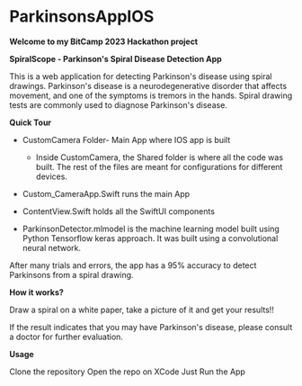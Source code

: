 # ParkinsonsAppIOS
**Welcome to my BitCamp 2023 Hackathon project**

**SpiralScope - Parkinson's Spiral Disease Detection App**

This is a web application for detecting Parkinson's disease using spiral drawings. Parkinson's disease is a neurodegenerative disorder that affects movement, 
and one of the symptoms is tremors in the hands. Spiral drawing tests are commonly used to diagnose Parkinson's disease.

**Quick Tour**

- CustomCamera Folder- Main App where IOS app is built
  - Inside CustomCamera, the Shared folder is where all the code was built. The rest of the files are meant for configurations for different
devices.

- Custom_CameraApp.Swift runs the main App
- ContentView.Swift holds all the SwiftUI components
- ParkinsonDetector.mlmodel is the machine learning model built using Python Tensorflow keras approach. It was built using a convolutional neural network.

After many trials and errors, the app has a 95% accuracy to detect Parkinsons from a spiral drawing.


**How it works?**

Draw a spiral on a white paper, take a picture of it and get your results!!


If the result indicates that you may have Parkinson's disease, please consult a doctor for further evaluation.

**Usage**

Clone the repository
Open the repo on XCode
Just Run the App
